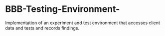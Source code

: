 # BBB-Testing-Environment-
Implementation of an experiment and test environment that accesses client data and tests and records findings. 
